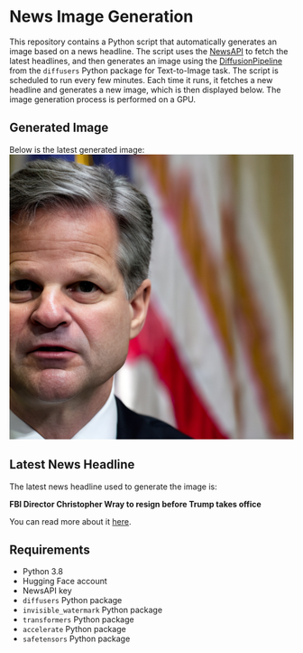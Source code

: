 # News Image Generation
This repository contains a Python script that automatically generates an image based on a news headline. The script uses the [NewsAPI](https://newsapi.org/) to fetch the latest headlines, and then generates an image using the [DiffusionPipeline](https://github.com/huggingface/diffusers) from the `diffusers` Python package for Text-to-Image task.
The script is scheduled to run every few minutes. Each time it runs, it fetches a new headline and generates a new image, which is then displayed below. The image generation process is performed on a GPU.

## Generated Image
Below is the latest generated image:
![Generated Image](image.png)

## Latest News Headline
The latest news headline used to generate the image is:

**FBI Director Christopher Wray to resign before Trump takes office**

You can read more about it [here](https://news.google.com/rss/articles/CBMiWkFVX3lxTE4wZEZ0dHo5UU9OdmdaVDBtNmY1Z0g3S3duem1uOTdMc0FHUUFWSXZmdmJxXzRVZ3B0NnRxYU8wam51WGYzNEJSdklKUExiS0VaNzlGMjVNVEVVQdIBX0FVX3lxTE53eGF0WWFQd0loTFd0VnpNb2didHFtd1JUT2NzTW44YnhXQnRqc2VsOHdPXzdnTzJuMDdseGVySUV6dGlOaEpRQ3JWQkV6ZFdGeHViT21TYldpTkFvTk1N?oc=5).

## Requirements
- Python 3.8
- Hugging Face account
- NewsAPI key
- `diffusers` Python package
- `invisible_watermark` Python package
- `transformers` Python package
- `accelerate` Python package
- `safetensors` Python package
